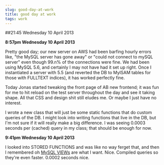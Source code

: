 ```yaml
---
slug: good-day-at-work
title: good day at work
tags: work
---
```


##21:45 Wednesday 10 April 2013

**8:57pm Wednesday 10 April 2013**

Pretty good day; our new server on AWS had been barfing hourly errors like, "the MySQL server has gone away" or "could not connect to mySQL server" even though 99.n% of the connections were fine.  We had been using MySQL 5.6, and certainly I may not have had it set up right.  Once I instantiated a server with 5.5 (and reverted the DB to MyISAM tables for those with FULLTEXT indices), it has worked perfectly fine.

Today Jonas started tweaking the front page of AB new frontend; it was fun for me to hit reload on the test server throughout the day and see it taking shape.  All that CSS and design shit still eludes me.  Or maybe I just have no interest.

I wrote a new class that will just be some static functions that do custom queries of the DB.  I might look into writing functions that live in the DB, but I'm not sure if it will really make a big difference.  I was seeing 0.0003 seconds per (cached) query in my class; that should be enough for now.

**9:41pm Wednesday 10 April 2013**

I looked into STORED FUNCTIONS and was like no way ferget that, and then I remembered oh [MySQL VIEWs](http://dev.mysql.com/doc/refman/5.5/en/create-view.html) are what I want.  Nice.  Compiled queries so they're even faster.  0.0002 seconds nice.

